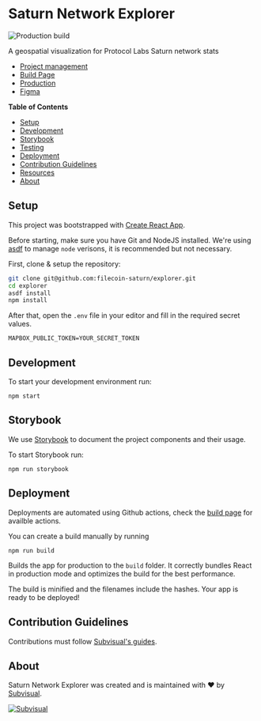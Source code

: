 [project-management]: https://github.com/orgs/subvisual/projects/2/views/1
[build-page]: https://github.com/subvisual/saturn-network-explorer/actions/
[production]: https://subvisual.github.io/saturn-network-explorer/
[figma]: https://www.figma.com/file/QcysmeYSRsbPTfoxgllQPa/Saturn---World-Map?node-id=0%3A1&t=tEOcvtLOtNx0tkf4-0

# Saturn Network Explorer

![Production build](https://github.com/subvisual/saturn-network-explorer/actions/workflows/deploy.yaml/badge.svg)

A geospatial visualization for Protocol Labs Saturn network stats

- [Project management][project-management]
- [Build Page][build-page]
- [Production][production]
- [Figma][figma]

**Table of Contents**

- [Setup](#setup)
- [Development](#development)
- [Storybook](#storybook)
- [Testing](#testing)
- [Deployment](#deployment)
- [Contribution Guidelines](#contribution-guidelines)
- [Resources](#resources)
- [About](#about)

## Setup

This project was bootstrapped with [Create React App](https://github.com/facebook/create-react-app).

Before starting, make sure you have Git and NodeJS installed.
We're using [asdf](https://asdf-vm.com/guide/introduction.html) to manage `node` verisons, it is recommended but not necessary.

First, clone & setup the repository:

```bash
git clone git@github.com:filecoin-saturn/explorer.git
cd explorer
asdf install
npm install
```

After that, open the `.env` file in your editor and fill in the required secret values.

```
MAPBOX_PUBLIC_TOKEN=YOUR_SECRET_TOKEN
```

## Development

To start your development environment run:

```
npm start
```

## Storybook

We use [Storybook](https://storybook.js.org/) to document the project components and their usage.

To start Storybook run:

```
npm run storybook
```

## Deployment

Deployments are automated using Github actions, check the [build page][build-page] for availble actions.

You can create a build manually by running

```
npm run build
```

Builds the app for production to the `build` folder.
It correctly bundles React in production mode and optimizes the build for the best performance.

The build is minified and the filenames include the hashes.
Your app is ready to be deployed!

## Contribution Guidelines

Contributions must follow [Subvisual's guides](https://github.com/subvisual/guides).

## About

Saturn Network Explorer was created and is maintained with :heart: by
[Subvisual][subvisual].

[![Subvisual][subvisual-logo]][subvisual]

[subvisual]: http://subvisual.com
[subvisual-logo]: https://raw.githubusercontent.com/subvisual/guides/master/github/templates/logos/blue.png
